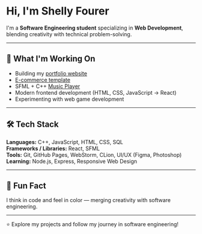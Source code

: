 # Hi, I'm Shelly Fourer  

I'm a **Software Engineering student** specializing in **Web Development**, blending creativity with technical problem-solving.  

---

## 🚀 What I'm Working On
- Building my [portfolio website](https://shellyfourer.github.io/shellyfourer-portfolio)
- [E-commerce template](https://github.com/shellyfourer/E-commerce-template)
- SFML + C++ [Music Player](https://github.com/shellyfourer/music-player)
- Modern frontend development (HTML, CSS, JavaScript → React)  
- Experimenting with web game development

---

## 🛠️ Tech Stack

**Languages:** C++, JavaScript, HTML, CSS, SQL  
**Frameworks / Libraries:** React, SFML  
**Tools:** Git, GitHub Pages, WebStorm, CLion, UI/UX (Figma, Photoshop)  
**Learning:** Node.js, Express, Responsive Web Design  

---

## 🎯 Fun Fact
I think in code and feel in color — merging creativity with software engineering.  

---

⭐️ Explore my projects and follow my journey in software engineering!
